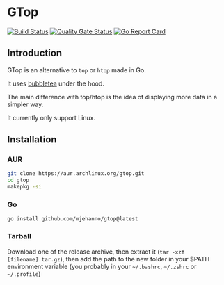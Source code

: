 # GTop

[![Build Status](https://drone.mathob-jehanno.com/api/badges/mJehanno/gtop/status.svg?ref=refs/heads/main)](https://drone.mathob-jehanno.com/mJehanno/gtop)
[![Quality Gate Status](https://sonar.mathob-jehanno.com/api/project_badges/measure?project=gtop&metric=alert_status&token=sqb_154f71e0a2775ce29014405cd5d4d8bf8499adab)](https://sonar.mathob-jehanno.com/dashboard?id=gtop)
[![Go Report Card](https://goreportcard.com/badge/github.com/mjehanno/gtop)](https://goreportcard.com/report/github.com/mjehanno/gtop)

## Introduction

GTop is an alternative to `top` or `htop` made in Go.

It uses [bubbletea](https://github.com/charmbracelet/bubbletea) under the hood.

The main difference with top/htop is the idea of displaying more data in a simpler way.


It currently only support Linux.


## Installation

### AUR

```bash
git clone https://aur.archlinux.org/gtop.git
cd gtop
makepkg -si
```

### Go

`go install github.com/mjehanno/gtop@latest`

### Tarball

Download one of the release archive, then extract it (`tar -xzf [filename].tar.gz`), 
then add the path to the new folder in your $PATH environment variable (you probably in your `~/.bashrc`, `~/.zshrc` or `~/.profile`)



